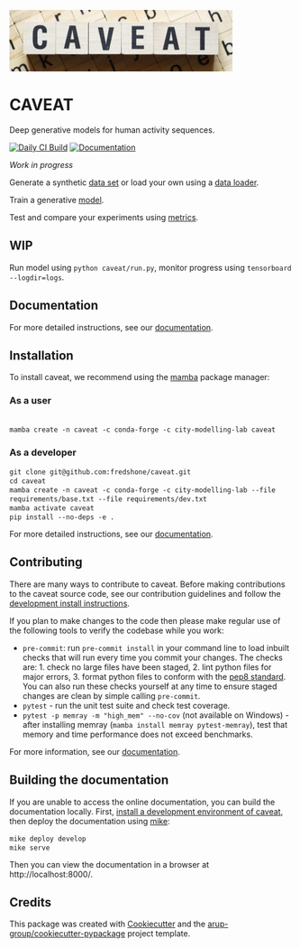 <!--- the "--8<--" html comments define what part of the README to add to the index page of the documentation -->
<!--- --8<-- [start:docs] -->
![caveat](resources/logos/title.png)

# CAVEAT

Deep generative models for human activity sequences.

[![Daily CI Build](https://github.com/fredshone/caveat/actions/workflows/daily-scheduled-ci.yml/badge.svg)](https://github.com/fredshone/caveat/actions/workflows/daily-scheduled-ci.yml)
[![Documentation](https://github.com/fredshone/caveat/actions/workflows/pages/pages-build-deployment/badge.svg)](https://fredshone.github.io/caveat)

*Work in progress*

Generate a synthetic [data set](https://fredshone.github.io/caveat/latest/examples/1_synthetic_population_generation/) or load your own using a [data loader](https://github.com/fredshone/caveat/tree/main/caveat/data).

Train a generative [model](https://github.com/fredshone/caveat/tree/main/caveat/models).

Test and compare your experiments using [metrics](https://github.com/fredshone/caveat/tree/main/caveat/metrics).

## WIP

Run model using `python caveat/run.py`, monitor progress using `tensorboard --logdir=logs`.

<!--- --8<-- [end:docs] -->

## Documentation

For more detailed instructions, see our [documentation](https://fredshone.github.io/caveat/latest).

## Installation

To install caveat, we recommend using the [mamba](https://mamba.readthedocs.io/en/latest/index.html) package manager:

### As a user
<!--- --8<-- [start:docs-install-user] -->


``` shell

mamba create -n caveat -c conda-forge -c city-modelling-lab caveat

```
<!--- --8<-- [end:docs-install-user] -->

### As a developer
<!--- --8<-- [start:docs-install-dev] -->
``` shell
git clone git@github.com:fredshone/caveat.git
cd caveat
mamba create -n caveat -c conda-forge -c city-modelling-lab --file requirements/base.txt --file requirements/dev.txt
mamba activate caveat
pip install --no-deps -e .
```
<!--- --8<-- [end:docs-install-dev] -->
For more detailed instructions, see our [documentation](https://fredshone.github.io/caveat/latest/installation/).

## Contributing

There are many ways to contribute to caveat.
Before making contributions to the caveat source code, see our contribution guidelines and follow the [development install instructions](#as-a-developer).

If you plan to make changes to the code then please make regular use of the following tools to verify the codebase while you work:

- `pre-commit`: run `pre-commit install` in your command line to load inbuilt checks that will run every time you commit your changes.
The checks are: 1. check no large files have been staged, 2. lint python files for major errors, 3. format python files to conform with the [pep8 standard](https://peps.python.org/pep-0008/).
You can also run these checks yourself at any time to ensure staged changes are clean by simple calling `pre-commit`.
- `pytest` - run the unit test suite and check test coverage.
- `pytest -p memray -m "high_mem" --no-cov` (not available on Windows) - after installing memray (`mamba install memray pytest-memray`), test that memory and time performance does not exceed benchmarks.

For more information, see our [documentation](https://fredshone.github.io/caveat/latest/contributing/).

## Building the documentation

If you are unable to access the online documentation, you can build the documentation locally.
First, [install a development environment of caveat](https://fredshone.github.io/caveat/latest/contributing/coding/), then deploy the documentation using [mike](https://github.com/jimporter/mike):

```
mike deploy develop
mike serve
```

Then you can view the documentation in a browser at http://localhost:8000/.


## Credits

This package was created with [Cookiecutter](https://github.com/audreyr/cookiecutter) and the [arup-group/cookiecutter-pypackage](https://github.com/arup-group/cookiecutter-pypackage) project template.